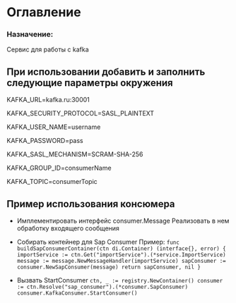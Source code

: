 # Оглавление

### Назначение:

Сервис для работы с kafka

## При использовании добавить и заполнить следующие параметры окружения
KAFKA_URL=kafka.ru:30001 

KAFKA_SECURITY_PROTOCOL=SASL_PLAINTEXT 

KAFKA_USER_NAME=username 

KAFKA_PASSWORD=pass 

KAFKA_SASL_MECHANISM=SCRAM-SHA-256 

KAFKA_GROUP_ID=consumerName 

KAFKA_TOPIC=consumerTopic


## Пример использования консюмера

* Имплементировать интерфейс consumer.Message Реализовать в нем обработку входящего сообщения
* Собирать контейнер для Sap Consumer Пример:
  `func buildSapConsumerContainer(ctn di.Container) (interface{}, error) { importService := ctn.Get("importService").(*service.ImportService)
  message := message.NewMessageHandler(importService)
  sapConsumer := consumer.NewSapConsumer(message)
  return sapConsumer, nil }`

* Вызвать StartConsumer
  `ctn, _ := registry.NewContainer()
  consumer := ctn.Resolve("sap_consumer").(*consumer.SapConsumer)
  consumer.KafkaConsumer.StartConsumer()`